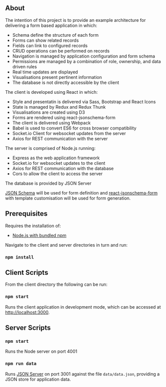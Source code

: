 ## About

The intention of this project is to provide an example architecture for delivering a form based application in which:

* Schema define the structure of each form
* Forms can show related records
* Fields can link to configured records
* CRUD operations can be performed on records
* Navigation is managed by application configuration and form schema
* Permissions are managed by a combination of role, ownership, and data driven rules
* Real time updates are displayed
* Visualisations present pertinent information
* The database is not directly accessible by the client

The client is developed using React in which:
* Style and presentatin is delivered via Sass, Bootstrap and React Icons
* State is managed by Redux and Redux Thunk
* Visualisations are created using D3
* Forms are rendered using react-jsonschema-form
* The client is delivered using Webpack
* Babel is used to convert ES6 for cross browser compatibility
* Socket.io Client for websocket updates from the server
* Axios for REST communication with the server

The server is comprised of Node.js running:
* Express as the web application framework
* Socket.io for websocket updates to the client
* Axios for REST communication with the database
* Cors to allow the client to access the server

The database is provided by JSON Server


[JSON Schema](https://json-schema.org/) will be used for form definition and [react-jsonschema-form](https://react-jsonschema-form.readthedocs.io/en/latest/) with template customisation will be used for form generation.


## Prerequisites

Requires the installation of:
* [Node.js with bundled npm](https://nodejs.org/en/)

Navigate to the client and server directories in turn and run:

### `npm install`


## Client Scripts

From the client directory the following can be run:

### `npm start`

Runs the client application in development mode, which can be accessed at [http://localhost:3000](http://localhost:3000).

## Server Scripts

### `npm start`

Runs the Node server on port 4001

### `npm run data`

Runs [JSON Server](https://github.com/typicode/json-server) on port 3001 against the file `data/data.json`, providing a JSON store for application data.

